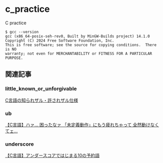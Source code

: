 # c_practice
C practice

```
$ gcc --version
gcc (x86_64-posix-seh-rev0, Built by MinGW-Builds project) 14.1.0
Copyright (C) 2024 Free Software Foundation, Inc.
This is free software; see the source for copying conditions.  There is NO
warranty; not even for MERCHANTABILITY or FITNESS FOR A PARTICULAR PURPOSE.
```

## 関連記事
### little_known_or_unforgivable
[C言語の知られザル・許されザル仕様](https://qiita.com/y-tetsu/items/d839baff7b9f7f54704a)

### ub
[【C言語】ハァ… 困ったなァ 「未定義動作」にもう疲れちゃって 全然動けなくてェ…](https://qiita.com/y-tetsu/items/204fb43c3b9ac91827a0)

### underscore
[【C言語】アンダースコアではじまる10の予約語](https://qiita.com/y-tetsu/items/06e5bf148bc70986bfbb)
